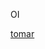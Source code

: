 OI

<a href="https://vinicius-melo-01.github.io/pasta-html-css/desafio/Nova pasta/jeito certo.html" rel="nofollow"><a href="jeito certo.html">tomar </a>